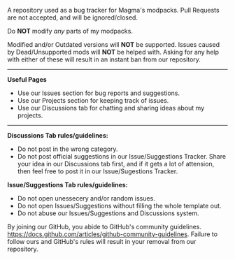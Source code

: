 A repository used as a bug tracker for Magma's modpacks. Pull Requests are not accepted, and will be ignored/closed.

Do **NOT** modify *any* parts of my modpacks.

Modified and/or Outdated versions will **NOT** be supported.
Issues caused by Dead/Unsupported mods will **NOT** be helped with.
Asking for any help with either of these will result in an instant ban from our repository.

--------------------------------------------------------------------------------------------------------------------------------------------------------------------------------

**Useful Pages**

* Use our Issues section for bug reports and suggestions.
* Use our Projects section for keeping track of issues.
* Use our Discussions tab for chatting and sharing ideas about my projects.

--------------------------------------------------------------------------------------------------------------------------------------------------------------------------------

**Discussions Tab rules/guidelines:**

* Do not post in the wrong category.
* Do not post official suggestions in our Issue/Suggestions Tracker. Share your idea in our Discussions tab first, and if it gets a lot of attension, then feel free to post it in our Issue/Sugestions Tracker.

**Issue/Suggestions Tab rules/guidelines:**

* Do not open unessecery and/or random issues.
* Do not open Issues/Suggestions without filling the whole template out.
* Do not abuse our Issues/Suggestions and Discussions system.

By joining our GitHub, you abide to GitHub's community guidelines. https://docs.github.com/articles/github-community-guidelines. Failure to follow ours and GitHub's rules will result in your removal from our repository.
